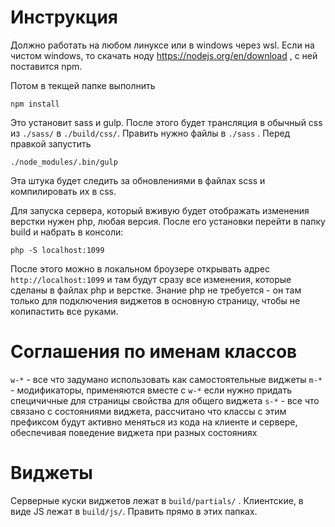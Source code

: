 # Инструкция

Должно работать на любом линуксе или в windows через wsl. Если на чистом windows, то скачать ноду https://nodejs.org/en/download , с ней поставится npm.

Потом в текщей папке выполнить

    npm install
    
Это установит sass и gulp. После этого будет трансляция в обычный css из `./sass/` в `./build/css/`. Править нужно файлы в `./sass` . Перед правкой запустить

    ./node_modules/.bin/gulp
    
Эта штука будет следить за обновлениями в файлах scss и компилировать их в css.

Для запуска сервера, который вживую будет отображать изменения верстки нужен php, любая версия. После его установки перейти в папку build и набрать в консоли:

    php -S localhost:1099

После этого можно в локальном броузере открывать адрес `http://localhost:1099` и там будут сразу все изменения, которые сделаны в файлах php и верстке. Знание php не требуется - он там только для подключения виджетов в основную страницу, чтобы не копипастить все руками.


# Соглашения по именам классов

`w-*` - все что задумано использовать как самостоятельные виджеты
`m-*` - модификаторы, применяются вместе с `w-*` если нужно придать специчичные для страницы свойства для общего виджета
`s-*` - все что связано с состояниями виджета, рассчитано что классы с этим префиксом будут активно меняться из кода на клиенте и сервере, обеспечивая поведение виджета при разных состояниях


# Виджеты

Серверные куски виджетов лежат в `build/partials/` . Клиентские, в виде JS лежат в `build/js/`. Править прямо в этих папках.
